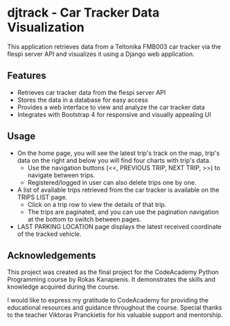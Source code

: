 # djtrack - Car Tracker Data Visualization

This application retrieves data from a Teltonika FMB003 car tracker via the flespi server API and visualizes it using a Django web application.

## Features

- Retrieves car tracker data from the flespi server API
- Stores the data in a database for easy access
- Provides a web interface to view and analyze the car tracker data
- Integrates with Bootstrap 4 for responsive and visually appealing UI

## Usage

- On the home page, you will see the latest trip's track on the map, trip's data on the right and below you will find four charts with trip's data.
  -  Use the navigation buttons (<<, PREVIOUS TRIP, NEXT TRIP, >>) to navigate between trips.
  -  Registered/logged in user can also delete trips one by one.
- A list of available trips retrieved from the car tracker is available on the TRIPS LIST page.
  - Click on a trip row to view the details of that trip.
  - The trips are paginated, and you can use the pagination navigation at the bottom to switch between pages.
- LAST PARKING LOCATION page displays the latest received coordinate of the tracked vehicle.

## Acknowledgements

This project was created as the final project for the CodeAcademy Python Programming course by Rokas Kanapienis. It demonstrates the skills and knowledge acquired during the course.

I would like to express my gratitude to CodeAcademy for providing the educational resources and guidance throughout the course. Special thanks to the teacher Viktoras Pranckietis for his valuable support and mentorship.
